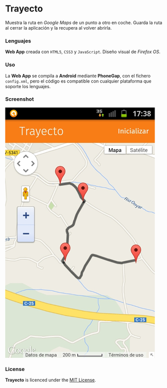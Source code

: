 # Trayecto
Muestra la ruta en *Google Maps* de un punto a otro en coche. Guarda la ruta al cerrar la aplicación y la recupera al volver abrirla.

### Lenguajes
**Web App** creada con `HTML5`, `CSS3` y `JavaScript`. Diseño visual de *Firefox OS*.

### Uso
La **Web App** se compila a **Android** mediante **PhoneGap**, con el fichero `config.xml`, pero el código es compatible con cualquier plataforma que soporte los lenguajes.

### Screenshot
![Mobile](img/Screenshot.jpeg)

### License
**Trayecto** is licenced under the [MIT License](http://en.wikipedia.org/wiki/MIT_licence).
